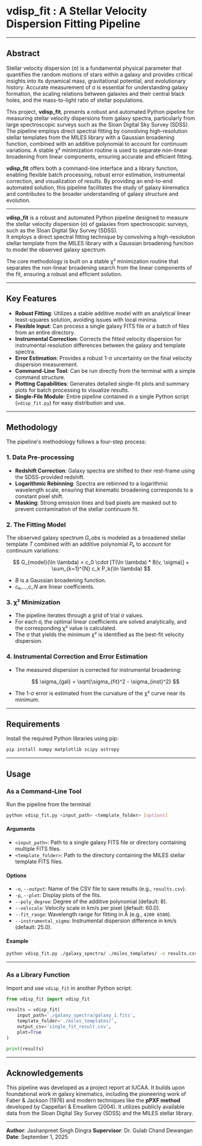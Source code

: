 # vdisp_fit :  A Stellar Velocity Dispersion Fitting Pipeline
---
## Abstract

<p style="color=red">Stellar velocity dispersion (σ) is a fundamental physical parameter that quantifies the random motions of stars within a galaxy and provides critical insights into its dynamical mass, gravitational potential, and evolutionary history. Accurate measurement of σ is essential for understanding galaxy formation, the scaling relations between galaxies and their central black holes, and the mass-to-light ratio of stellar populations.  

This project, **vdisp_fit**, presents a robust and automated Python pipeline for measuring stellar velocity dispersions from galaxy spectra, particularly from large spectroscopic surveys such as the Sloan Digital Sky Survey (SDSS). The pipeline employs direct spectral fitting by convolving high-resolution stellar templates from the MILES library with a Gaussian broadening function, combined with an additive polynomial to account for continuum variations. A stable χ² minimization routine is used to separate non-linear broadening from linear components, ensuring accurate and efficient fitting.  

**vdisp_fit** offers both a command-line interface and a library function, enabling flexible batch processing, robust error estimation, instrumental correction, and visualization of results. By providing an end-to-end automated solution, this pipeline facilitates the study of galaxy kinematics and contributes to the broader understanding of galaxy structure and evolution.</p>

---

**vdisp_fit** is a robust and automated Python pipeline designed to measure the stellar velocity dispersion (σ) of galaxies from spectroscopic surveys, such as the Sloan Digital Sky Survey (SDSS).  
It employs a direct spectral fitting technique by convolving a high-resolution stellar template from the MILES library with a Gaussian broadening function to model the observed galaxy spectrum.

The core methodology is built on a stable χ² minimization routine that separates the non-linear broadening search from the linear components of the fit, ensuring a robust and efficient solution.

---

## Key Features

- **Robust Fitting**: Utilizes a stable additive model with an analytical linear least-squares solution, avoiding issues with local minima.  
- **Flexible Input**: Can process a single galaxy FITS file or a batch of files from an entire directory.  
- **Instrumental Correction**: Corrects the fitted velocity dispersion for instrumental resolution differences between the galaxy and template spectra.  
- **Error Estimation**: Provides a robust 1-σ uncertainty on the final velocity dispersion measurement.  
- **Command-Line Tool**: Can be run directly from the terminal with a simple command structure.  
- **Plotting Capabilities**: Generates detailed single-fit plots and summary plots for batch processing to visualize results.  
- **Single-File Module**: Entire pipeline contained in a single Python script (`vdisp_fit.py`) for easy distribution and use.

---

## Methodology

The pipeline's methodology follows a four-step process:

### 1. Data Pre-processing
- **Redshift Correction**: Galaxy spectra are shifted to their rest-frame using the SDSS-provided redshift.  
- **Logarithmic Rebinning**: Spectra are rebinned to a logarithmic wavelength scale, ensuring that kinematic broadening corresponds to a constant pixel shift.  
- **Masking**: Strong emission lines and bad pixels are masked out to prevent contamination of the stellar continuum fit.

### 2. The Fitting Model

The observed galaxy spectrum *G_obs* is modeled as a broadened stellar template *T* combined with an additive polynomial *Pₖ* to account for continuum variations:

$$
G_{model}(\ln \lambda) = c_0 \cdot [T(\ln \lambda) * B(v, \sigma)] + \sum_{k=1}^{N} c_k P_k(\ln \lambda)
$$

- *B* is a Gaussian broadening function.  
- *c₀,...,c_N* are linear coefficients.

### 3. χ² Minimization

- The pipeline iterates through a grid of trial σ values.  
- For each σ, the optimal linear coefficients are solved analytically, and the corresponding χ² value is calculated.  
- The σ that yields the minimum χ² is identified as the best-fit velocity dispersion.

### 4. Instrumental Correction and Error Estimation

- The measured dispersion is corrected for instrumental broadening:

  $$
  \sigma_{gal} = \sqrt{\sigma_{fit}^2 - \sigma_{inst}^2}
  $$

- The 1-σ error is estimated from the curvature of the χ² curve near its minimum.

---

## Requirements

Install the required Python libraries using pip:

```bash
pip install numpy matplotlib scipy astropy
````

---

## Usage

### As a Command-Line Tool

Run the pipeline from the terminal:

```bash
python vdisp_fit.py <input_path> <template_folder> [options]
```

#### Arguments

* `<input_path>`: Path to a single galaxy FITS file or directory containing multiple FITS files.
* `<template_folder>`: Path to the directory containing the MILES stellar template FITS files.

#### Options

* `-o`, `--output`: Name of the CSV file to save results (e.g., `results.csv`).
* `-p`, `--plot`: Display plots of the fits.
* `--poly_degree`: Degree of the additive polynomial (default: 8).
* `--velscale`: Velocity scale in km/s per pixel (default: 60.0).
* `--fit_range`: Wavelength range for fitting in Å (e.g., `4200 6500`).
* `--instrumental_sigma`: Instrumental dispersion difference in km/s (default: 25.0).

#### Example

```bash
python vdisp_fit.py ./galaxy_spectra/ ./miles_templates/ -o results.csv --plot
```

---

### As a Library Function

Import and use `vdisp_fit` in another Python script:

```python
from vdisp_fit import vdisp_fit

results = vdisp_fit(
    input_path='./galaxy_spectra/galaxy_1.fits',
    template_folder='./miles_templates/',
    output_csv='single_fit_result.csv',
    plot=True
)

print(results)
```

---

## Acknowledgements

This pipeline was developed as a project report at IUCAA.
It builds upon foundational work in galaxy kinematics, including the pioneering work of Faber & Jackson (1976) and modern techniques like the **pPXF method** developed by Cappellari & Emsellem (2004).
It utilizes publicly available data from the Sloan Digital Sky Survey (SDSS) and the MILES stellar library.

---

**Author**: Jashanpreet Singh Dingra
**Supervisor**: Dr. Gulab Chand Dewangan
**Date**: September 1, 2025
